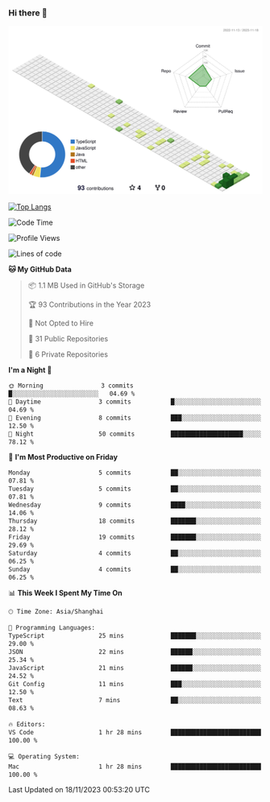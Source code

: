 ### Hi there 👋

![](./profile-3d-contrib/profile-green-animate.svg)

 

[![Top Langs](https://github-readme-stats.vercel.app/api/top-langs/?username=RunnningDogg)](https://github.com/anuraghazra/github-readme-stats)


 

<!--START_SECTION:waka-->
![Code Time](http://img.shields.io/badge/Code%20Time-1%20hr%2028%20mins-blue)

![Profile Views](http://img.shields.io/badge/Profile%20Views-303-blue)

![Lines of code](https://img.shields.io/badge/From%20Hello%20World%20I%27ve%20Written-187.5%20thousand%20lines%20of%20code-blue)

**🐱 My GitHub Data** 

> 📦 1.1 MB Used in GitHub's Storage 
 > 
> 🏆 93 Contributions in the Year 2023
 > 
> 🚫 Not Opted to Hire
 > 
> 📜 31 Public Repositories 
 > 
> 🔑 6 Private Repositories 
 > 
**I'm a Night 🦉** 

```text
🌞 Morning                3 commits           █░░░░░░░░░░░░░░░░░░░░░░░░   04.69 % 
🌆 Daytime                3 commits           █░░░░░░░░░░░░░░░░░░░░░░░░   04.69 % 
🌃 Evening                8 commits           ███░░░░░░░░░░░░░░░░░░░░░░   12.50 % 
🌙 Night                  50 commits          ████████████████████░░░░░   78.12 % 
```
📅 **I'm Most Productive on Friday** 

```text
Monday                   5 commits           ██░░░░░░░░░░░░░░░░░░░░░░░   07.81 % 
Tuesday                  5 commits           ██░░░░░░░░░░░░░░░░░░░░░░░   07.81 % 
Wednesday                9 commits           ████░░░░░░░░░░░░░░░░░░░░░   14.06 % 
Thursday                 18 commits          ███████░░░░░░░░░░░░░░░░░░   28.12 % 
Friday                   19 commits          ███████░░░░░░░░░░░░░░░░░░   29.69 % 
Saturday                 4 commits           ██░░░░░░░░░░░░░░░░░░░░░░░   06.25 % 
Sunday                   4 commits           ██░░░░░░░░░░░░░░░░░░░░░░░   06.25 % 
```


📊 **This Week I Spent My Time On** 

```text
🕑︎ Time Zone: Asia/Shanghai

💬 Programming Languages: 
TypeScript               25 mins             ███████░░░░░░░░░░░░░░░░░░   29.00 % 
JSON                     22 mins             ██████░░░░░░░░░░░░░░░░░░░   25.34 % 
JavaScript               21 mins             ██████░░░░░░░░░░░░░░░░░░░   24.52 % 
Git Config               11 mins             ███░░░░░░░░░░░░░░░░░░░░░░   12.50 % 
Text                     7 mins              ██░░░░░░░░░░░░░░░░░░░░░░░   08.63 % 

🔥 Editors: 
VS Code                  1 hr 28 mins        █████████████████████████   100.00 % 

💻 Operating System: 
Mac                      1 hr 28 mins        █████████████████████████   100.00 % 
```


 Last Updated on 18/11/2023 00:53:20 UTC
<!--END_SECTION:waka-->
